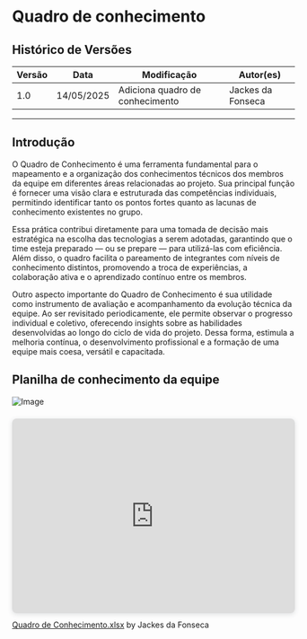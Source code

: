 # Quadro de conhecimento

## Histórico de Versões

| Versão | Data       | Modificação                          | Autor(es)         |
|--------|------------|--------------------------------------|-------------------|
|   1.0  | 14/05/2025 | Adiciona quadro de conhecimento    | Jackes da Fonseca           |

---

## Introdução
O Quadro de Conhecimento é uma ferramenta fundamental para o mapeamento e a organização dos conhecimentos técnicos dos membros da equipe em diferentes áreas relacionadas ao projeto. Sua principal função é fornecer uma visão clara e estruturada das competências individuais, permitindo identificar tanto os pontos fortes quanto as lacunas de conhecimento existentes no grupo.

Essa prática contribui diretamente para uma tomada de decisão mais estratégica na escolha das tecnologias a serem adotadas, garantindo que o time esteja preparado — ou se prepare — para utilizá-las com eficiência. Além disso, o quadro facilita o pareamento de integrantes com níveis de conhecimento distintos, promovendo a troca de experiências, a colaboração ativa e o aprendizado contínuo entre os membros.

Outro aspecto importante do Quadro de Conhecimento é sua utilidade como instrumento de avaliação e acompanhamento da evolução técnica da equipe. Ao ser revisitado periodicamente, ele permite observar o progresso individual e coletivo, oferecendo insights sobre as habilidades desenvolvidas ao longo do ciclo de vida do projeto. Dessa forma, estimula a melhoria contínua, o desenvolvimento profissional e a formação de uma equipe mais coesa, versátil e capacitada.

## Planilha de conhecimento da equipe
![Image](https://github.com/user-attachments/assets/1921016b-b3c0-4582-beef-b6fd0ab5bcd9)

<div style="position: relative; width: 100%; height: 0; padding-top: 68.8037%;
 padding-bottom: 0; box-shadow: 0 2px 8px 0 rgba(63,69,81,0.16); margin-top: 1.6em; margin-bottom: 0.9em; overflow: hidden;
 border-radius: 8px; will-change: transform;">
  <iframe loading="lazy" style="position: absolute; width: 100%; height: 100%; top: 0; left: 0; border: none; padding: 0;margin: 0;"
    src="https://www.canva.com/design/DAGndOp5MH0/bnVdudvH5ODedckJEVTklg/view?embed" allowfullscreen="allowfullscreen" allow="fullscreen">
  </iframe>
</div>
<a href="https:&#x2F;&#x2F;www.canva.com&#x2F;design&#x2F;DAGndOp5MH0&#x2F;bnVdudvH5ODedckJEVTklg&#x2F;view?utm_content=DAGndOp5MH0&amp;utm_campaign=designshare&amp;utm_medium=embeds&amp;utm_source=link" target="_blank" rel="noopener">Quadro de Conhecimento.xlsx</a> by Jackes da Fonseca
